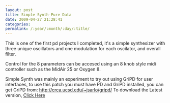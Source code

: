 ```yaml
---
layout: post
title: Simple Synth-Pure Data
date: 2009-04-27 21:28:41
categories: 
permalink: /:year/:month/:day/:title/
---
```

<p>This is one of the first pd projects I completed, it's a simple synthesizer with three unique oscillators and one modulation for each oscilator, and overall filter.&nbsp;</p>
<p>Control for the 8 parameters can be accesed using an 8 knob style&nbsp;midi controller such as the MidAir 25 or Oxygen 8.</p>
<p>Simple Synth&nbsp;was mainly an experiment to try out using GriPD for user interfaces, to use this patch you must have PD and GriPD installed, you can get GriPD from: <a href="http://crca.ucsd.edu/%7Ejsarlo/gripd/">http://crca.ucsd.edu/~jsarlo/gripd/</a> To download the Latest version, <a href="http://sites.google.com/site/jordancolburn/diy-music-projects/simple-synth/simplesynth.zip">Click Here</a></p>
